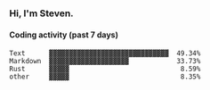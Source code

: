 ### Hi, I'm Steven.

#### Coding activity (past 7 days)
```
Text      ▓▓▓▓▓▓▓▓▓▓▓▓▓▓▓▓▓▓▓▓▓▓▓▓▓▓▓▓▓▓  49.34%
Markdown  ▓▓▓▓▓▓▓▓▓▓▓▓▓▓▓▓▓▓▓▓            33.73%
Rust      ▓▓▓▓▓                            8.59%
other     ▓▓▓▓▓                            8.35%
```
